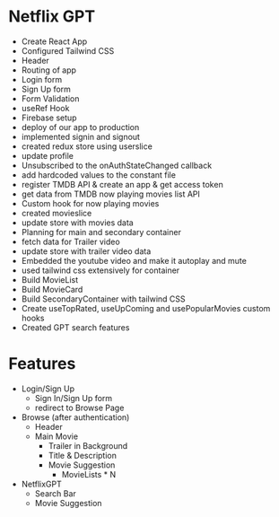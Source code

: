# Netflix GPT
- Create React App
- Configured Tailwind CSS
- Header
- Routing of app
- Login form
- Sign Up form
- Form Validation
- useRef Hook
- Firebase setup
- deploy of our app to production
- implemented signin and  signout
- created redux store using userslice
- update profile
- Unsubscribed to the onAuthStateChanged callback
- add hardcoded values to the constant file
- register TMDB API & create an app & get access token
- get data from TMDB now playing movies list API
- Custom hook for now playing movies
- created movieslice
- update store with movies data
- Planning for main and secondary container
- fetch data for Trailer video
- update store with trailer video data
- Embedded the youtube video and make it autoplay and mute
- used tailwind css extensively for container
- Build MovieList
- Build MovieCard
- Build SecondaryContainer with tailwind CSS
- Create useTopRated, useUpComing and usePopularMovies custom hooks
- Created GPT search features





# Features
- Login/Sign Up
   - Sign In/Sign Up form
   - redirect to Browse Page
- Browse (after authentication)
   - Header
   - Main Movie
      - Trailer in Background
      - Title & Description
      - Movie Suggestion
         - MovieLists * N
- NetflixGPT
  - Search Bar
  - Movie Suggestion         

